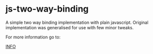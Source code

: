 # js-two-way-binding
A simple two way binding implementation with plain javascript. 
Original implementation was generalised for use with few minor tweaks.

For more information go to:

[INFO](https://medium.com/frontend-fun/js-vanilla-two-way-binding-5a29bc86c787 "INFO")
